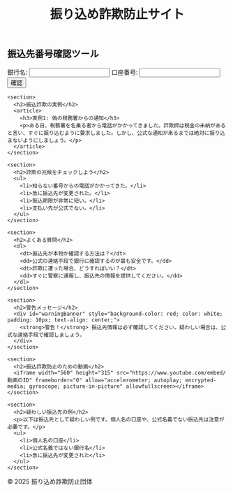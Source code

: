 <!DOCTYPE html>
<html lang="ja">
<head>
  <meta charset="UTF-8">
  <meta name="viewport" content="width=device-width, initial-scale=1.0">
  <title>振り込め詐欺防止サイト</title>
  <link rel="stylesheet" href="styles.css">
</head>
<body>
  <header>
    <h1>振り込め詐欺防止サイト</h1>
  </header>
  
  <main>
    <section>
      <h2>振込先番号確認ツール</h2>
      <form id="checkForm">
        <label for="bank">銀行名:</label>
        <input type="text" id="bank" name="bank" required>
        <label for="account">口座番号:</label>
        <input type="text" id="account" name="account" required>
        <button type="submit">確認</button>
      </form>
      <p id="result"></p>
    </section>

    <section>
      <h2>振込詐欺の実例</h2>
      <article>
        <h3>実例1: 偽の税務署からの通知</h3>
        <p>ある日、税務署を名乗る者から電話がかかってきました。詐欺師は税金の未納があると言い、すぐに振り込むように要求しました。しかし、公式な通知が来るまでは絶対に振り込まないようにしましょう。</p>
      </article>
    </section>

    <section>
      <h2>詐欺の兆候をチェックしよう</h2>
      <ul>
        <li>知らない番号からの電話がかかってきた。</li>
        <li>急に振込先が変更された。</li>
        <li>振込期限が非常に短い。</li>
        <li>支払い先が公式でない。</li>
      </ul>
    </section>

    <section>
      <h2>よくある質問</h2>
      <dl>
        <dt>振込先が本物か確認する方法は？</dt>
        <dd>公式の連絡手段で銀行に確認するのが最も安全です。</dd>
        <dt>詐欺に遭った場合、どうすればいい？</dt>
        <dd>すぐに警察に通報し、振込先の情報を提供してください。</dd>
      </dl>
    </section>

    <section>
      <h2>警告メッセージ</h2>
      <div id="warningBanner" style="background-color: red; color: white; padding: 10px; text-align: center;">
        <strong>警告！</strong> 振込先情報は必ず確認してください。疑わしい場合は、公式な連絡手段で確認しましょう。
      </div>
    </section>

    <section>
      <h2>振込詐欺防止のための動画</h2>
      <iframe width="560" height="315" src="https://www.youtube.com/embed/動画のID" frameborder="0" allow="accelerometer; autoplay; encrypted-media; gyroscope; picture-in-picture" allowfullscreen></iframe>
    </section>

    <section>
      <h2>疑わしい振込先の例</h2>
      <p>以下は振込先として疑わしい例です。個人名の口座や、公式名義でない振込先は注意が必要です。</p>
      <ul>
        <li>個人名の口座</li>
        <li>公式名義ではない銀行名</li>
        <li>急に振込先が変更された</li>
      </ul>
    </section>
  </main>

  <footer>
    <p>&copy; 2025 振り込め詐欺防止団体</p>
  </footer>

  <script>
    document.getElementById('checkForm').addEventListener('submit', function(event) {
      event.preventDefault();
      const bank = document.getElementById('bank').value;
      const account = document.getElementById('account').value;
      const result = document.getElementById('result');

      // 仮の確認処理（実際のAPIやデータベースと連携する場合）
      if (bank === '〇〇銀行' && account === '123-456-789') {
        result.textContent = 'この振込先は正しい銀行です。';
      } else {
        result.textContent = '警告：この振込先は確認できませんでした。';
      }
    });
  </script>
</body>
</html>

